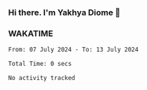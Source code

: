 ### Hi there. I'm Yakhya Diome 👋

### WAKATIME
<!--START_SECTION:waka-->

```txt
From: 07 July 2024 - To: 13 July 2024

Total Time: 0 secs

No activity tracked
```

<!--END_SECTION:waka-->
